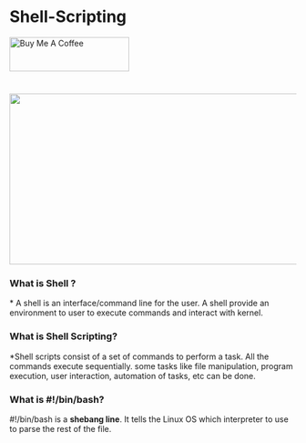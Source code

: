 # Shell-Scripting

<a href="https://www.buymeacoffee.com/cyberkhare" target="_blank"><img src="https://helloimjessa.files.wordpress.com/2021/06/bmc-button.png" alt="Buy Me A Coffee" height="60" width="210" ></a>



<h1 align="center">   </h1>

<p align="center">  <img height="300" width="570" src="https://media.licdn.com/dms/image/D4D12AQFyLZBgxb109A/article-cover_image-shrink_600_2000/0/1678105450255?e=2147483647&v=beta&t=uVpOz-H89BuUCtcdN2J5HXp9C5r5h59WMbsJ-gqwjps" > 



<h3 align="Left">     What is Shell ?     </h3>

<p>* A shell is an interface/command line for the user. A shell provide an environment to user to execute commands and interact with kernel.
</p>

<h3 align="Left">     What is Shell Scripting?     </h3>

<p>*Shell scripts consist of a set of commands to perform a task. All the commands execute sequentially. some tasks like file manipulation, program execution, user interaction, automation of tasks, etc can be done.</p>


<h3 align="Left">     What is  #!/bin/bash?     </h3>

#!/bin/bash is a **shebang line**. It tells the Linux OS which interpreter to use to parse the rest of the file.




